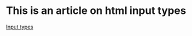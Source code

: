 # This is an article on html input types

[Input types](https://baruncancode.hashnode.dev/input-elements)